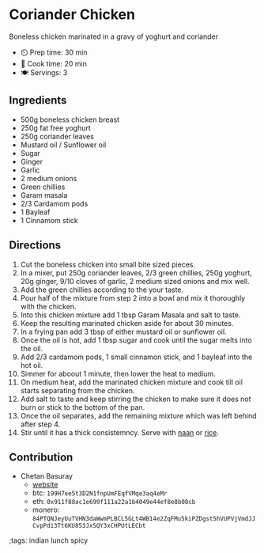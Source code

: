 # Coriander Chicken

Boneless chicken marinated in a gravy of yoghurt and coriander

- ⏲️ Prep time: 30 min
- 🍳 Cook time: 20 min
- 🍽️ Servings: 3

## Ingredients

- 500g boneless chicken breast
- 250g fat free yoghurt
- 250g coriander leaves
- Mustard oil / Sunflower oil
- Sugar
- Ginger
- Garlic
- 2 medium onions
- Green chillies
- Garam masala
- 2/3 Cardamom pods
- 1 Bayleaf
- 1 Cinnamom stick

## Directions

1. Cut the boneless chicken into small bite sized pieces.
2. In a mixer, put 250g coriander leaves, 2/3 green chillies, 250g yoghurt, 20g ginger, 9/10 cloves of garlic, 2 medium sized onions and mix well.
3. Add the green chillies according to the your taste.
4. Pour half of the mixture from step 2 into a bowl and mix it thoroughly with the chicken.
5. Into this chicken mixture add 1 tbsp Garam Masala and salt to taste.
6. Keep the resulting marinated chicken aside for about 30 minutes.
7. In a frying pan add 3 tbsp of either mustard oil or sunflower oil.
8. Once the oil is hot, add 1 tbsp sugar and cook until the sugar melts into the oil.
9. Add 2/3 cardamom pods, 1 small cinnamon stick, and 1 bayleaf into the hot oil.
10. Simmer for aboout 1 minute, then lower the heat to medium.
11. On medium heat, add the marinated chicken mixture and cook till oil starts separating from the chicken.
12. Add salt to taste and keep stirring the chicken to make sure it does not burn or stick to the bottom of the pan.
13. Once the oil separates, add the remaining mixture which was left behind after step 4.
14. Stir until it has a thick consistemncy. Serve with [naan](naan-bread.html) or [rice](rice.html).

## Contribution

- Chetan Basuray
    - [website](https://github.com/chetanbasuray)
    - btc: `199H7ee5t3D2N1fnpUmFEqfVMqe3aq4eMr`
    - eth: `0x911f88ac1e699f111a22a1b4049e44ef8e8b08cb`
    - monero: `84PTQNJeyUuTVHN3daWwmPLBCL5GLt4WB14e2ZqFMu5kiPZDgst5hVUPVjVmdJJCvpPdi3Tt6KU853JxSQY3xCHPUtLECbt`

;tags: indian lunch spicy
